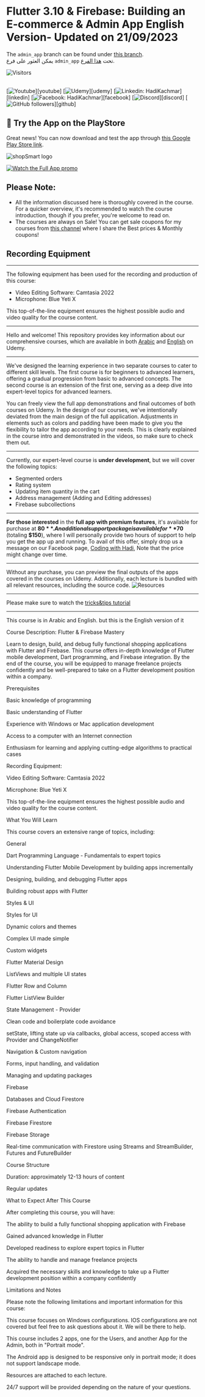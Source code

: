 # Flutter 3.10 & Firebase: Building an E-commerce & Admin App English Version- Updated on 21/09/2023
The `admin_app` branch can be found under [this branch](https://github.com/hadikachmar3/shopSmartCourseFirebaseAR/tree/admin_app).<br>
يمكن العثور على فرع `admin_app` تحت [هذا الفرع](https://github.com/hadikachmar3/shopSmartCourseFirebaseAR/tree/admin_app).

<!-- added on 13/07/2023 ---> 
![Visitors](https://api.visitorbadge.io/api/visitors?path=Flutter3.10-E-Commerce_Course&label=People%20who%20visited%20this%20page&countColor=%23263759)  <br> <br>

[![Youtube](https://img.shields.io/static/v1?label=Coding%20with%20Hadi&message=Subscribe&logo=YouTube&color=FF0000&style=for-the-badge)][youtube] 
[![Udemy](https://img.shields.io/badge/Udemy-A435F0?style=for-the-badge&logo=Udemy&logoColor=white)][udemy]
[![Linkedin: HadiKachmar](https://img.shields.io/badge/-CONNECT-blue?style=for-the-badge&logo=Linkedin&link=https://www.linkedin.com/in/hadi-kachmar-27a56a177/)][linkedin]
[![Facebook: HadiKachmar](https://img.shields.io/badge/Facebook-1877F2?style=for-the-badge&logo=facebook&logoColor=white)][facebook]
[![Discord](https://img.shields.io/badge/Discord-blue?style=for-the-badge)][discord]
[![GitHub followers](https://img.shields.io/github/followers/hadikachmar3?logo=GitHub&style=for-the-badge)][github]

## 📱 Try the App on the PlayStore
Great news! You can now download and test the app through [this Google Play Store link](https://play.google.com/store/apps/details?id=com.hadik3.spring_store&hl=en&gl=US).


![shopSmart logo](https://img-c.udemycdn.com/course/200_H/5246870_67ad_4.jpg)

[![Watch the Full App promo]((https://github.com/hadikachmar3/Flutter3.10-E-Commerce_Course/assets/38382273/71b188b6-53c7-478b-8dfa-5aa44e0e171e))](https://github.com/hadikachmar3/Flutter3.10-E-Commerce_Course/assets/38382273/407528a9-e2dc-4bd7-b6f3-d41ba2ecb010)



## Please Note: 
- All the information discussed here is thoroughly covered in the course. For a quicker overview, it's recommended to watch the course introduction, though if you prefer, you're welcome to read on.
- The courses are always on Sale! You can get sale coupons for my courses from [this channel](https://discord.gg/gycactGhKH) where I share the Best prices & Monthly coupons!


## Recording Equipment

<hr>

The following equipment has been used for the recording and production of this course:

- Video Editing Software: Camtasia 2022
- Microphone: Blue Yeti X



This top-of-the-line equipment ensures the highest possible audio and video quality for the course content.

<hr>

Hello and welcome! This repository provides key information about our comprehensive courses, which are available in both [Arabic](https://www.udemy.com/course/draft/5285628/?referralCode=23C757CB10BBD913E55B) and [English](https://www.udemy.com/course/flutter-310-firebase-build-an-e-commerce-and-admin-app/?referralCode=A4F9F133D8C6ECA8CCA8) on Udemy.

<hr>

We've designed the learning experience in two separate courses to cater to different skill levels. The first course is for beginners to advanced learners, offering a gradual progression from basic to advanced concepts. The second course is an extension of the first one, serving as a deep dive into expert-level topics for advanced learners.



You can freely view the full app demonstrations and final outcomes of both courses on Udemy. In the design of our courses, we've intentionally deviated from the main design of the full application. Adjustments in elements such as colors and padding have been made to give you the flexibility to tailor the app according to your needs. This is clearly explained in the course intro and demonstrated in the videos, so make sure to check them out.

<hr>

Currently, our expert-level course is **under development**, but we will cover the following topics:

- Segmented orders
- Rating system
- Updating item quantity in the cart
- Address management (Adding and Editing addresses)
- Firebase subcollections

<hr>

**For those interested** in the **full app with premium features**, it's available for purchase at **$80**. An additional support package is available for **$70** (totaling **$150**), where I will personally provide two hours of support to help you get the app up and running. To avail of this offer, simply drop us a message on our Facebook page, [Coding with Hadi](https://www.facebook.com/people/Coding-with-Hadi/100071826750087/), Note that the price might change over time.

<hr>

Without any purchase, you can preview the final outputs of the apps covered in the courses on Udemy. Additionally, each lecture is bundled with all relevant resources, including the source code.
![Resources](https://github.com/hadikachmar3/Flutter3.10-E-Commerce_Course/assets/38382273/fd58ae73-22a5-4f0e-a6d0-b55719a5362a)

<hr>

Please make sure to watch the [tricks&tips tutorial](https://youtu.be/zkdciJvhlKM)

<hr>
<!--
[![Tips&Tricks](https://github.com/hadikachmar3/Flutter3.10-E-Commerce_Course/assets/38382273/87941d4f-adb3-4830-beb0-21474d85c344)](https://youtu.be/zkdciJvhlKM)
-->


This course is in Arabic and English. but this is the English version of it

Course Description: Flutter & Firebase Mastery

Learn to design, build, and debug fully functional shopping applications with Flutter and Firebase. This course offers in-depth knowledge of Flutter mobile development, Dart programming, and Firebase integration. By the end of the course, you will be equipped to manage freelance projects confidently and be well-prepared to take on a Flutter development position within a company.

Prerequisites

Basic knowledge of programming

Basic understanding of Flutter

Experience with Windows or Mac application development

Access to a computer with an Internet connection

Enthusiasm for learning and applying cutting-edge algorithms to practical cases

Recording Equipment:

Video Editing Software: Camtasia 2022

Microphone: Blue Yeti X

This top-of-the-line equipment ensures the highest possible audio and video quality for the course content.

What You Will Learn

This course covers an extensive range of topics, including:

General

Dart Programming Language - Fundamentals to expert topics

Understanding Flutter Mobile Development by building apps incrementally

Designing, building, and debugging Flutter apps

Building robust apps with Flutter

Styles & UI

Styles for UI

Dynamic colors and themes

Complex UI made simple

Custom widgets

Flutter Material Design

ListViews and multiple UI states

Flutter Row and Column

Flutter ListView Builder

State Management - Provider

Clean code and boilerplate code avoidance

setState, lifting state up via callbacks, global access, scoped access with Provider and ChangeNotifier

Navigation & Custom navigation

Forms, input handling, and validation

Managing and updating packages

Firebase

Databases and Cloud Firestore

Firebase Authentication

Firebase Firestore

Firebase Storage

Real-time communication with Firestore using Streams and StreamBuilder, Futures and FutureBuilder

Course Structure

Duration: approximately 12-13 hours of content

Regular updates

What to Expect After This Course

After completing this course, you will have:

The ability to build a fully functional shopping application with Firebase

Gained advanced knowledge in Flutter

Developed readiness to explore expert topics in Flutter

The ability to handle and manage freelance projects

Acquired the necessary skills and knowledge to take up a Flutter development position within a company confidently

Limitations and Notes

Please note the following limitations and important information for this course:

This course focuses on Windows configurations. IOS configurations are not covered but feel free to ask questions about it. We will be there to help.

This course includes 2 apps, one for the Users, and another App for the Admin, both in "Portrait mode".

The Android app is designed to be responsive only in portrait mode; it does not support landscape mode.

Resources are attached to each lecture.

24/7 support will be provided depending on the nature of your questions.
